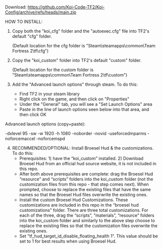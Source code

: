 Download: https://github.com/Koi-Code-TF2/Koi-Config/archive/refs/heads/main.zip

HOW TO INSTALL:
1. Copy both the "koi_cfg" folder and the "autoexec.cfg" file into TF2's default "cfg" folder. 

   (Default location for the cfg folder is "Steam\steamapps\common\Team Fortress 2\tf\cfg")

2. Copy the "koi_custom" folder into TF2's default "custom" folder. 

   (Default location for the custom folder is "Steam\steamapps\common\Team Fortress 2\tf\custom")

3. Add the "Advanced launch options" through steam. To do this:
   - Find TF2 in your steam library
   - Right click on the game, and then click on "Properties"
   - Under the "General" tab, you will see a "Set Launch Options" area
   - Paste in the line of launch options seen below into that area, and then click OK

  Advanced launch options (copy+paste):
  
  -dxlevel 95 -sw -w 1920 -h 1080 -noborder -novid -useforcedmparms -noforcemaccel -noforcemspd

4. RECOMMENDED/OPTIONAL: Install Broesel Hud & the customizations. To do this:
   - Prerequisites: 1) have the “koi_custom” installed. 2) Download Broesel Hud from an official hud source website, it is not included in this repo. 
   - After both above prerequisites are complete: drag the Broesel Hud “resource” and “scripts” folders into the koi_custom folder (not the customization files from this repo - that step comes next). When prompted, choose to replace the existing files that have the same names so that the Broesel Hud files overwrite the existing ones.
   - Install the custom Broesel Hud Customizations. These customizations are included in this repo in the “broesel hud customizations” folder. There are three total customizations. For each of the three, drag the “scripts”, “materials”, “resource” folders into the koi_custom folder and similarly to the above step choose to replace the existing files so that the customization files overwrite the existing ones.
   - Set "tf_hud_target_id_disable_floating_health 1". This value should be set to 1 for best results when using Broesel Hud.
